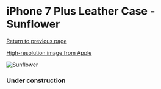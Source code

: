 # iPhone 7 Plus Leather Case - Sunflower

[Return to previous page](/iphone_7)

[High-resolution image from Apple](https://store.storeimages.cdn-apple.com/8756/as-images.apple.com/is/MQ5J2?wid=4500&hei=4500&fmt=png)

<div style="width: 384px"><img src="/everypreview/MQ5J2.png" alt="Sunflower"></div>

### Under construction
